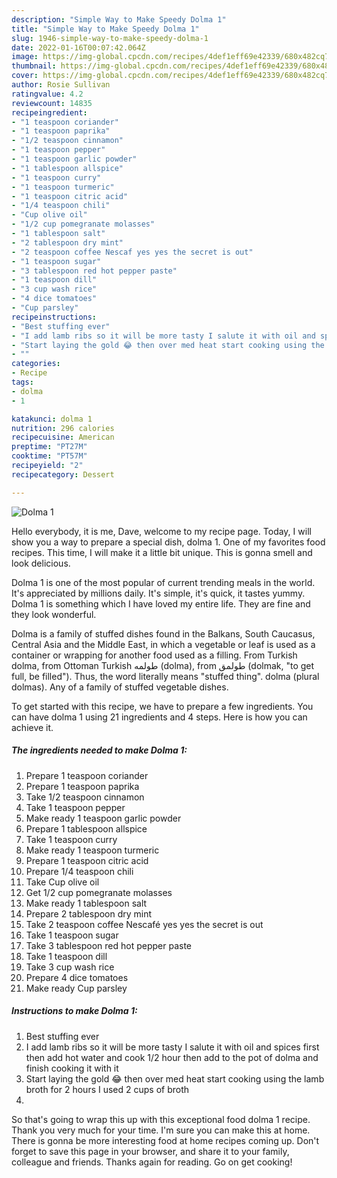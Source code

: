 ```yaml
---
description: "Simple Way to Make Speedy Dolma 1"
title: "Simple Way to Make Speedy Dolma 1"
slug: 1946-simple-way-to-make-speedy-dolma-1
date: 2022-01-16T00:07:42.064Z
image: https://img-global.cpcdn.com/recipes/4def1eff69e42339/680x482cq70/dolma-1-recipe-main-photo.jpg
thumbnail: https://img-global.cpcdn.com/recipes/4def1eff69e42339/680x482cq70/dolma-1-recipe-main-photo.jpg
cover: https://img-global.cpcdn.com/recipes/4def1eff69e42339/680x482cq70/dolma-1-recipe-main-photo.jpg
author: Rosie Sullivan
ratingvalue: 4.2
reviewcount: 14835
recipeingredient:
- "1 teaspoon coriander"
- "1 teaspoon paprika"
- "1/2 teaspoon cinnamon"
- "1 teaspoon pepper"
- "1 teaspoon garlic powder"
- "1 tablespoon allspice"
- "1 teaspoon curry"
- "1 teaspoon turmeric"
- "1 teaspoon citric acid"
- "1/4 teaspoon chili"
- "Cup olive oil"
- "1/2 cup pomegranate molasses"
- "1 tablespoon salt"
- "2 tablespoon dry mint"
- "2 teaspoon coffee Nescaf yes yes the secret is out"
- "1 teaspoon sugar"
- "3 tablespoon red hot pepper paste"
- "1 teaspoon dill"
- "3 cup wash rice"
- "4 dice tomatoes"
- "Cup parsley"
recipeinstructions:
- "Best stuffing ever"
- "I add lamb ribs so it will be more tasty I salute it with oil and spices first then add hot water and cook 1/2 hour then add to the pot of dolma and finish cooking it with it"
- "Start laying the gold 😂 then over med heat start cooking using the lamb broth for 2 hours I used 2 cups of broth"
- ""
categories:
- Recipe
tags:
- dolma
- 1

katakunci: dolma 1 
nutrition: 296 calories
recipecuisine: American
preptime: "PT27M"
cooktime: "PT57M"
recipeyield: "2"
recipecategory: Dessert

---
```



![Dolma 1](https://img-global.cpcdn.com/recipes/4def1eff69e42339/680x482cq70/dolma-1-recipe-main-photo.jpg)

Hello everybody, it is me, Dave, welcome to my recipe page. Today, I will show you a way to prepare a special dish, dolma 1. One of my favorites food recipes. This time, I will make it a little bit unique. This is gonna smell and look delicious.

Dolma 1 is one of the most popular of current trending meals in the world. It's appreciated by millions daily. It's simple, it's quick, it tastes yummy. Dolma 1 is something which I have loved my entire life. They are fine and they look wonderful.

Dolma is a family of stuffed dishes found in the Balkans, South Caucasus, Central Asia and the Middle East, in which a vegetable or leaf is used as a container or wrapping for another food used as a filling. From Turkish dolma, from Ottoman Turkish طولمه‎ (dolma), from طولمق‎ (dolmak, &#34;to get full, be filled&#34;). Thus, the word literally means &#34;stuffed thing&#34;. dolma (plural dolmas). Any of a family of stuffed vegetable dishes.


To get started with this recipe, we have to prepare a few ingredients. You can have dolma 1 using 21 ingredients and 4 steps. Here is how you can achieve it.

<!--inarticleads1-->

##### The ingredients needed to make Dolma 1:

1. Prepare 1 teaspoon coriander
1. Prepare 1 teaspoon paprika
1. Take 1/2 teaspoon cinnamon
1. Take 1 teaspoon pepper
1. Make ready 1 teaspoon garlic powder
1. Prepare 1 tablespoon allspice
1. Take 1 teaspoon curry
1. Make ready 1 teaspoon turmeric
1. Prepare 1 teaspoon citric acid
1. Prepare 1/4 teaspoon chili
1. Take Cup olive oil
1. Get 1/2 cup pomegranate molasses
1. Make ready 1 tablespoon salt
1. Prepare 2 tablespoon dry mint
1. Take 2 teaspoon coffee Nescafé yes yes the secret is out
1. Take 1 teaspoon sugar
1. Take 3 tablespoon red hot pepper paste
1. Take 1 teaspoon dill
1. Take 3 cup wash rice
1. Prepare 4 dice tomatoes
1. Make ready Cup parsley




<!--inarticleads2-->

##### Instructions to make Dolma 1:

1. Best stuffing ever
1. I add lamb ribs so it will be more tasty I salute it with oil and spices first then add hot water and cook 1/2 hour then add to the pot of dolma and finish cooking it with it
1. Start laying the gold 😂 then over med heat start cooking using the lamb broth for 2 hours I used 2 cups of broth
1. 




So that's going to wrap this up with this exceptional food dolma 1 recipe. Thank you very much for your time. I'm sure you can make this at home. There is gonna be more interesting food at home recipes coming up. Don't forget to save this page in your browser, and share it to your family, colleague and friends. Thanks again for reading. Go on get cooking!
